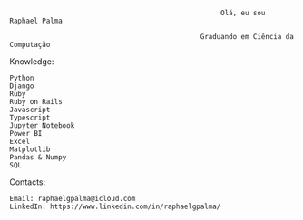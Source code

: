                                                         Olá, eu sou Raphael Palma 

                                                   Graduando em Ciência da Computação 


Knowledge:

    Python
    Django
    Ruby
    Ruby on Rails
    Javascript 
    Typescript
    Jupyter Notebook
    Power BI
    Excel
    Matplotlib
    Pandas & Numpy
    SQL

Contacts:

    Email: raphaelgpalma@icloud.com
    LinkedIn: https://www.linkedin.com/in/raphaelgpalma/
    



